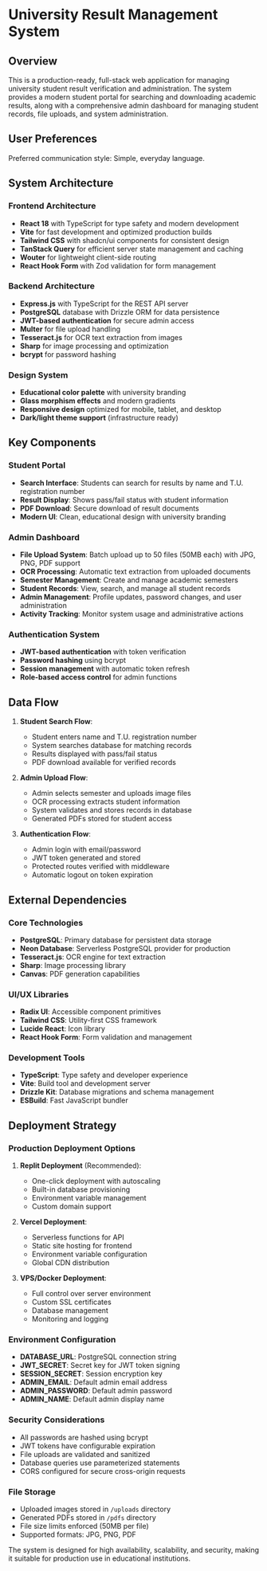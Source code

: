 # University Result Management System

## Overview

This is a production-ready, full-stack web application for managing university student result verification and administration. The system provides a modern student portal for searching and downloading academic results, along with a comprehensive admin dashboard for managing student records, file uploads, and system administration.

## User Preferences

Preferred communication style: Simple, everyday language.

## System Architecture

### Frontend Architecture
- **React 18** with TypeScript for type safety and modern development
- **Vite** for fast development and optimized production builds
- **Tailwind CSS** with shadcn/ui components for consistent design
- **TanStack Query** for efficient server state management and caching
- **Wouter** for lightweight client-side routing
- **React Hook Form** with Zod validation for form management

### Backend Architecture
- **Express.js** with TypeScript for the REST API server
- **PostgreSQL** database with Drizzle ORM for data persistence
- **JWT-based authentication** for secure admin access
- **Multer** for file upload handling
- **Tesseract.js** for OCR text extraction from images
- **Sharp** for image processing and optimization
- **bcrypt** for password hashing

### Design System
- **Educational color palette** with university branding
- **Glass morphism effects** and modern gradients
- **Responsive design** optimized for mobile, tablet, and desktop
- **Dark/light theme support** (infrastructure ready)

## Key Components

### Student Portal
- **Search Interface**: Students can search for results by name and T.U. registration number
- **Result Display**: Shows pass/fail status with student information
- **PDF Download**: Secure download of result documents
- **Modern UI**: Clean, educational design with university branding

### Admin Dashboard
- **File Upload System**: Batch upload up to 50 files (50MB each) with JPG, PNG, PDF support
- **OCR Processing**: Automatic text extraction from uploaded documents
- **Semester Management**: Create and manage academic semesters
- **Student Records**: View, search, and manage all student records
- **Admin Management**: Profile updates, password changes, and user administration
- **Activity Tracking**: Monitor system usage and administrative actions

### Authentication System
- **JWT-based authentication** with token verification
- **Password hashing** using bcrypt
- **Session management** with automatic token refresh
- **Role-based access control** for admin functions

## Data Flow

1. **Student Search Flow**:
   - Student enters name and T.U. registration number
   - System searches database for matching records
   - Results displayed with pass/fail status
   - PDF download available for verified records

2. **Admin Upload Flow**:
   - Admin selects semester and uploads image files
   - OCR processing extracts student information
   - System validates and stores records in database
   - Generated PDFs stored for student access

3. **Authentication Flow**:
   - Admin login with email/password
   - JWT token generated and stored
   - Protected routes verified with middleware
   - Automatic logout on token expiration

## External Dependencies

### Core Technologies
- **PostgreSQL**: Primary database for persistent data storage
- **Neon Database**: Serverless PostgreSQL provider for production
- **Tesseract.js**: OCR engine for text extraction
- **Sharp**: Image processing library
- **Canvas**: PDF generation capabilities

### UI/UX Libraries
- **Radix UI**: Accessible component primitives
- **Tailwind CSS**: Utility-first CSS framework
- **Lucide React**: Icon library
- **React Hook Form**: Form validation and management

### Development Tools
- **TypeScript**: Type safety and developer experience
- **Vite**: Build tool and development server
- **Drizzle Kit**: Database migrations and schema management
- **ESBuild**: Fast JavaScript bundler

## Deployment Strategy

### Production Deployment Options
1. **Replit Deployment** (Recommended):
   - One-click deployment with autoscaling
   - Built-in database provisioning
   - Environment variable management
   - Custom domain support

2. **Vercel Deployment**:
   - Serverless functions for API
   - Static site hosting for frontend
   - Environment variable configuration
   - Global CDN distribution

3. **VPS/Docker Deployment**:
   - Full control over server environment
   - Custom SSL certificates
   - Database management
   - Monitoring and logging

### Environment Configuration
- **DATABASE_URL**: PostgreSQL connection string
- **JWT_SECRET**: Secret key for JWT token signing
- **SESSION_SECRET**: Session encryption key
- **ADMIN_EMAIL**: Default admin email address
- **ADMIN_PASSWORD**: Default admin password
- **ADMIN_NAME**: Default admin display name

### Security Considerations
- All passwords are hashed using bcrypt
- JWT tokens have configurable expiration
- File uploads are validated and sanitized
- Database queries use parameterized statements
- CORS configured for secure cross-origin requests

### File Storage
- Uploaded images stored in `/uploads` directory
- Generated PDFs stored in `/pdfs` directory
- File size limits enforced (50MB per file)
- Supported formats: JPG, PNG, PDF

The system is designed for high availability, scalability, and security, making it suitable for production use in educational institutions.